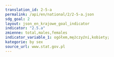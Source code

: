 ```yaml
---
translation_id: 2-5-a
permalink: /api/en/national/2/2-5-a.json
sdg_goal: 2
layout: json_en_krajowe_goal_indicator
indicator: "2.5.a"
zmienne: total,males,females
indicator_variable_1: ogółem,mężczyźni,kobiety;
kategorie: by sex
source_url: www.stat.gov.pl
---
```

